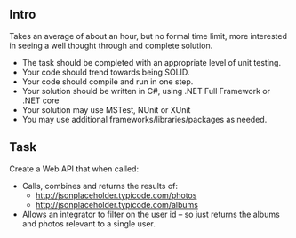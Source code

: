 ﻿## Intro

Takes an average of about an hour, but no formal time limit, more interested in seeing a well thought through and complete solution.

* The task should be completed with an appropriate level of unit testing.
* Your code should trend towards being SOLID.
* Your code should compile and run in one step.
* Your solution should be written in C#, using .NET Full Framework or .NET core
* Your solution may use MSTest, NUnit or XUnit
* You may use additional frameworks/libraries/packages as needed.

## Task

Create a Web API that when called:

* Calls, combines and returns the results of:
	* http://jsonplaceholder.typicode.com/photos
	* http://jsonplaceholder.typicode.com/albums
* Allows an integrator to filter on the user id – so just returns the albums and photos relevant to a single user.
